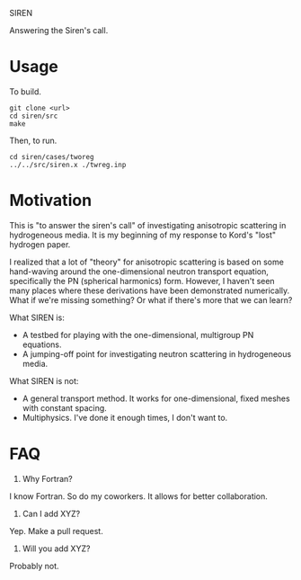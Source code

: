 SIREN

Answering the Siren's call.

# Usage

To build.

```
git clone <url>
cd siren/src
make
```

Then, to run.

```
cd siren/cases/tworeg
../../src/siren.x ./twreg.inp
```

# Motivation

This is "to answer the siren's call" of investigating anisotropic scattering in hydrogeneous media.
It is my beginning of my response to Kord's "lost" hydrogen paper.

I realized that a lot of "theory" for anisotropic scattering is based on some hand-waving around the one-dimensional neutron transport equation, specifically the PN (spherical harmonics) form.
However, I haven't seen many places where these derivations have been demonstrated numerically.
What if we're missing something?
Or what if there's more that we can learn?

What SIREN is:
- A testbed for playing with the one-dimensional, multigroup PN equations.
- A jumping-off point for investigating neutron scattering in hydrogeneous media.

What SIREN is not:
- A general transport method. It works for one-dimensional, fixed meshes with constant spacing.
- Multiphysics. I've done it enough times, I don't want to.

# FAQ

1. Why Fortran?

I know Fortran. So do my coworkers. It allows for better collaboration.

1. Can I add XYZ?

Yep. Make a pull request.

1. Will you add XYZ?

Probably not.
